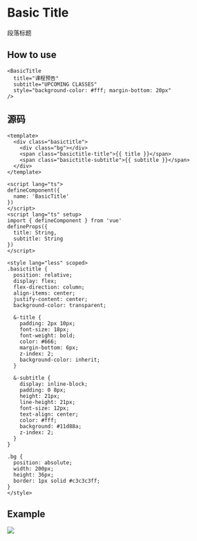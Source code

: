 # Basic Title

段落标题

## How to use

<Wrap >
  <BasicTitle
    title="课程预告"
    subtitle="UPCOMING CLASSES"
    style="background-color: #fff; margin-bottom: 20px"
  >
  </BasicTitle>
</Wrap>

  ```vue
  <BasicTitle
    title="课程预告"
    subtitle="UPCOMING CLASSES"
    style="background-color: #fff; margin-bottom: 20px"
  />
  ```

## 源码

```vue
<template>
  <div class="basictitle">
    <div class="bg"></div>
    <span class="basictitle-title">{{ title }}</span>
    <span class="basictitle-subtitle">{{ subtitle }}</span>
  </div>
</template>

<script lang="ts">
defineComponent({
  name: 'BasicTitle'
})
</script>
<script lang="ts" setup>
import { defineComponent } from 'vue'
defineProps({
  title: String,
  subtitle: String
})
</script>

<style lang="less" scoped>
.basictitle {
  position: relative;
  display: flex;
  flex-direction: column;
  align-items: center;
  justify-content: center;
  background-color: transparent;

  &-title {
    padding: 2px 10px;
    font-size: 18px;
    font-weight: bold;
    color: #666;
    margin-bottom: 6px;
    z-index: 2;
    background-color: inherit;
  }

  &-subtitle {
    display: inline-block;
    padding: 0 8px;
    height: 21px;
    line-height: 21px;
    font-size: 12px;
    text-align: center;
    color: #fff;
    background: #11d88a;
    z-index: 2;
  }
}

.bg {
  position: absolute;
  width: 200px;
  height: 36px;
  border: 1px solid #c3c3c3ff;
}
</style>

```

## Example

![](https://codeniu-picbed.oss-cn-hangzhou.aliyuncs.com/picbed/Snipaste_2023-01-12_17-20-53.jpg)
